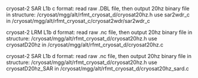 cryosat-2 SAR L1b c format:
read raw .DBL file, then output 20hz binary file in structure:
/cryosat/mgg/alt/rfmt_cryosat_d/cryosat20hz.h
use sar2wdr_c in /cryosat/mgg/alt/rfmt_cryosat_c/cryosat2wdr/sar2wdr_c

cryosat-2 LRM L1b d format:
read raw .nc file, then output 20hz binary file in structure:
/cryosat/mgg/alt/rfmt_cryosat_d/cryosat20hz.h
use cryosatD20hz in /cryosat/mgg/alt/rfmt_cryosat_d/cryosat20hz.c

cryosat-2 SAR L1b d format:
read raw .nc file, then output 20hz binary file in structure:
/cryosat/mgg/alt/rfmt_cryosat_d/cryosat20hz.h
use cryosatD20hz_SAR in /cryosat/mgg/alt/rfmt_cryosat_d/cryosat20hz_sard.c
